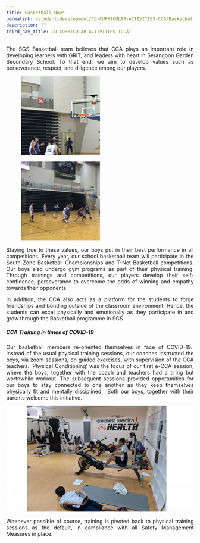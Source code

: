 ```yaml
---
title: Basketball Boys
permalink: /student-development/CO-CURRICULAR-ACTIVITIES-CCA/Basketball
description: ""
third_nav_title: CO CURRICULAR ACTIVITIES (CCA)
---
```


<p style="text-align: justify;"> The SGS Basketball team believes that CCA plays an important role in developing learners with GRIT, and leaders with heart in Serangoon Garden Secondary School. To that end, we aim to develop values such as perseverance, respect, and diligence among our players. </p>

<figure>
	<a href="/images/CCA%20Basketball%20%20%20boys/Slide1-1-250x250.png" target = "_blank"> <img src="/images/CCA%20Basketball%20%20%20boys/Slide1-1-250x250.png" 
     style="width:50%"></a>
<figcaption> 
	<strong> </strong> 
	</figcaption>
</figure>

<figure>
	<a href="/images/CCA%20Basketball%20%20%20boys/Slide3-250x250.png" target = "_blank"> <img src="/images/CCA%20Basketball%20%20%20boys/Slide3-250x250.png" 
     style="width:50%"></a>
<figcaption> 
	<strong> </strong> 
	</figcaption>
</figure>

<p style="text-align: justify;"> Staying true to these values, our boys put in their best performance in all competitions. Every year, our school basketball team will participate in the South Zone Basketball Championships and T-Net Basketball competitions. Our boys also undergo gym programs as part of their physical training. Through trainings and competitions, our players develop their self-confidence, perseverance to overcome the odds of winning and empathy towards their opponents. </p>

<p style="text-align: justify;"> In addition, the CCA also acts as a platform for the students to forge friendships and bonding outside of the classroom environment. Hence, the students can excel physically and emotionally as they participate in and grow through the Basketball programme in SGS. </p>

##### **CCA Training in times of COVID-19**

<p style="text-align: justify;"> Our basketball members re-oriented themselves in face of COVID-19.  Instead of the usual physical training sessions, our coaches instructed the boys, via zoom sessions, on guided exercises, with supervision of the CCA teachers. ‘Physical Conditioning’ was the focus of our first e-CCA session, where the boys, together with the coach and teachers had a tiring but worthwhile workout. The subsequent sessions provided opportunities for our boys to stay connected to one another as they keep themselves physically fit and mentally disciplined.  Both our boys, together with their parents welcome this initiative. </p>

![](/images/CCA%20Basketball%20%20%20boys/Slide2-1-768x432.png)

<p style="text-align: justify;"> Whenever possible of course, training is pivoted back to physical training sessions as the default, in compliance with all Safety Management Measures in place. </p>